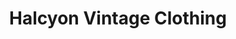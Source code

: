 ---
title: "Halcyon Vintage Clothing"
url: /richmond-city/halcyon-vintage-clothing/
shop: Kleidung
---